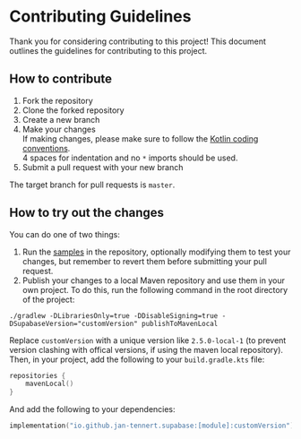 # Contributing Guidelines

Thank you for considering contributing to this project! This document outlines the guidelines for contributing to this project.

## How to contribute

1. Fork the repository
2. Clone the forked repository
3. Create a new branch
4. Make your changes \
If making changes, please make sure to follow the [Kotlin coding conventions](https://kotlinlang.org/docs/coding-conventions.html). \
4 spaces for indentation and no `*` imports should be used.
5. Submit a pull request with your new branch

The target branch for pull requests is `master`.

## How to try out the changes

You can do one of two things:
1. Run the [samples](/sample) in the repository, optionally modifying them to test your changes, but remember to revert them before submitting your pull request.
2. Publish your changes to a local Maven repository and use them in your own project. To do this, run the following command in the root directory of the project:
```shell
./gradlew -DLibrariesOnly=true -DDisableSigning=true -DSupabaseVersion="customVersion" publishToMavenLocal
```
Replace `customVersion` with a unique version like `2.5.0-local-1` (to prevent version clashing with offical versions, if using the maven local repository). Then, in your project, add the following to your `build.gradle.kts` file:
```kotlin
repositories {
    mavenLocal()
}
```
And add the following to your dependencies:
```kotlin
implementation("io.github.jan-tennert.supabase:[module]:customVersion")
```
